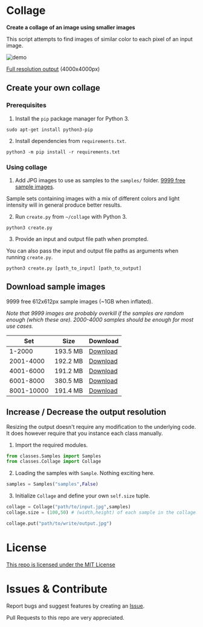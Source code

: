 # Collage
**Create a collage of an image using smaller images**

This script attempts to find images of similar color to each pixel of an input image.

![demo](https://storage.googleapis.com/public.victorwesterlund.com/github/VictorWesterlund/collage/demo.png)

[Full resolution output](https://storage.googleapis.com/public.victorwesterlund.com/github/VictorWesterlund/collage/demo_full.jpg) (4000x4000px)

## Create your own collage

### Prerequisites

1. Install the `pip` package manager for Python 3.

```
sudo apt-get install python3-pip
```
2. Install dependencies from `requirements.txt`.
```
python3 -m pip install -r requirements.txt
```

### Using collage

1. Add JPG images to use as samples to the `samples/` folder. [9999 free sample images](#download-sample-images).

Sample sets containing images with a mix of different colors and light intensity will in general produce better results.

2. Run `create.py` from `~/collage` with Python 3.
```
python3 create.py
```
3. Provide an input and output file path when prompted.

You can also pass the input and output file paths as arguments when running `create.py`.
```
python3 create.py [path_to_input] [path_to_output]
```

## Download sample images

9999 free 612x612px sample images (~1GB when inflated).

*Note that 9999 images are probably overkill if the samples are random enough (which these are). 2000-4000 samples should be enough for most use cases.*

Set|Size|Download|
--|--|--
1-2000|193.5 MB|[Download](https://storage.googleapis.com/public.victorwesterlund.com/github/VictorWesterlund/collage/samples/1-2000.zip)
2001-4000|192.2 MB|[Download](https://storage.googleapis.com/public.victorwesterlund.com/github/VictorWesterlund/collage/samples/2001-4000.zip)
4001-6000|191.2 MB|[Download](https://storage.googleapis.com/public.victorwesterlund.com/github/VictorWesterlund/collage/samples/4001-6000.zip)
6001-8000|380.5 MB|[Download](https://storage.googleapis.com/public.victorwesterlund.com/github/VictorWesterlund/collage/samples/6001-8000.zip)
8001-10000|191.4 MB|[Download](https://storage.googleapis.com/public.victorwesterlund.com/github/VictorWesterlund/collage/samples/8001-10000.zip)

## Increase / Decrease the output resolution

Resizing the output doesn't require any modification to the underlying code. It does however require that you instance each class manually.

1. Import the required modules.
```python
from classes.Samples import Samples
from classes.Collage import Collage
```

2. Loading the samples with `Sample`. Nothing exciting here.
```python
samples = Samples("samples",False)
```

3. Initialize `Collage` and define your own `self.size` tuple.
```python
collage = Collage("path/to/input.jpg",samples)
collage.size = (100,50) # (width,height) of each sample in the collage.

collage.put("path/to/write/output.jpg")
```

# License

[This repo is licensed under the MIT License](https://github.com/VictorWesterlund/collage/blob/master/LICENSE)

# Issues & Contribute

Report bugs and suggest features by creating an [Issue](https://github.com/VictorWesterlund/collage/issues).

Pull Requests to this repo are very appreciated.
